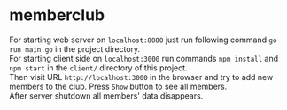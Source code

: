 # memberclub 
For starting web server on `localhost:8080` just run following command ```go run main.go```  in the project directory. <br/>
For starting client side on `localhost:3000` run  commands ```npm install``` and ```npm start``` in the  `client/` directory of this project. <br/>
Then visit  URL `http://localhost:3000` in the browser and try to add new members to the club. Press `Show` button to see all members.<br/>
After server shutdown all members' data disappears.
